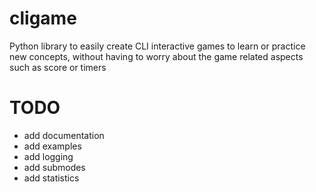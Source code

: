 # cligame

Python library to easily create CLI interactive games to learn or practice new concepts,
without having to worry about the game related aspects such as score or timers

# TODO

- add documentation
- add examples
- add logging
- add submodes
- add statistics
